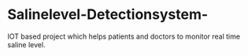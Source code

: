 # Salinelevel-Detectionsystem-
IOT based project which helps patients and doctors to monitor real time saline level. 
